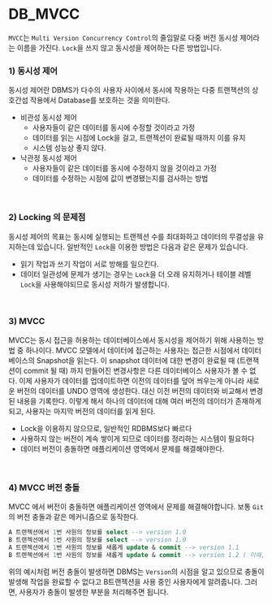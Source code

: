 # DB_MVCC

 `MVCC`는 `Multi Version Concurrency Control`의 줄임말로 다중 버전 동시성 제어라는 이름을 가진다. `Lock`을 쓰지 않고 동시성을 제어하는 다른 방법입니다.

### 1) 동시성 제어

 동시성 제어란 DBMS가 다수의 사용자 사이에서 동시에 작용하는 다중 트랜잭션의 상호간섭 작용에서 Database를 보호하는 것을 의미한다.

- 비관성 동시성 제어
  - 사용자들이 같은 데이터를 동시에 수정할 것이라고 가정
  - 데이터를 읽는 시점에 Lock을 걸고, 트랜젝션이 완료될 때까지 이를 유지
  - 시스템 성능상 좋지 않다.
- 낙관정 동시성 제어
  - 사용자들이 같은 데이터를 동시에 수정하지 않을 것이라고 가정
  - 데이터를 수정하는 시점에 값이 변경됐는지를 검사하는 방법

<br>

### 2) Locking 의 문제점

 동시성 제어의 목표는 동시에 실행되는 트랜젝션 수를 최대화하고 데이터의 무결성을 유지하는데 있습니다. 일반적인 `Lock`을 이용한 방법은 다음과 같은 문제가 있습니다.

- 읽기 작업과 쓰기 작업이 서로 방해를 일으킨다.
- 데이터 일관성에 문제가 생기는 경우는 `Lock`을 더 오래 유지하거나 테이블 레벨 `Lock`을 사용해야되므로 동시성 저하가 발생합니다.

<br>

### 3) MVCC

 MVCC는 동시 접근을 허용하는 데이터베이스에서 동시성을 제어하기 위해 사용하는 방법 중 하나이다. MVCC 모델에서 데이터에 접근하는 사용자는 접근한 시점에서 데이터베이스의 Snapshot을 읽는다. 이 snapshot 데이터에 대한 변경이 완료될 때 (트랜잭션이 commit 될 때) 까지 만들어진 변경사항은 다른 데이터베이스 사용자가 볼 수 없다. 이제 사용자가 데이터를 업데이트하면 이전의 데이터를 덮어 씌우는게 아니라 새로운 버전의 데이터를 UNDO 영역에 생성한다. 대신 이전 버전의 데이터와 비교해서 변경된 내용을 기록한다. 이렇게 해서 하나의 데이터에 대해 여러 버전의 데이터가 존재하게 되고, 사용자는 마지막 버전의 데이터를 읽게 된다.

- Lock을 이용하지 않으므로, 일반적인 RDBMS보다 빠르다
- 사용하지 않는 버전이 계속 쌓이게 되므로 데이터를 정리하는 시스템이 필요하다
- 데이터 버전이 충돌하면 애플리케이션 영역에서 문제를 해결해야한다.

<br>

### 4) MVCC 버전 충돌

 MVCC 에서 버전이 충돌하면 애플리케이션 영역에서 문제를 해결해야합니다. 보통 `Git`의 버전 충돌과 같은 메커니즘으로 동작한다.

```sql
A 트랜젝션에서 1번 사원의 정보를 select --> version 1.0
B 트랜젝션에서 1번 사원의 정보를 select --> version 1.0
A 트랜젝션에서 1번 사원의 정보를 새롭게 update & commit --> version 1.1
B 트랜젝션에서 1번 사원의 정보를 새롭게 update & commit --> version 1.2 ( 이때, 버전 충돌 발생 )
```

 위의 예시처럼 버전 충돌이 발생하면 DBMS는 `Version`의 시점을 알고 있으므로 충돌이 발생해 작업을 완료할 수 없다고 B트랜젝션을 사용 중인 사용자에게 알려줍니다. 그러면, 사용자가 충돌이 발생한 부분을 처리해주면 됩니다.

<br>